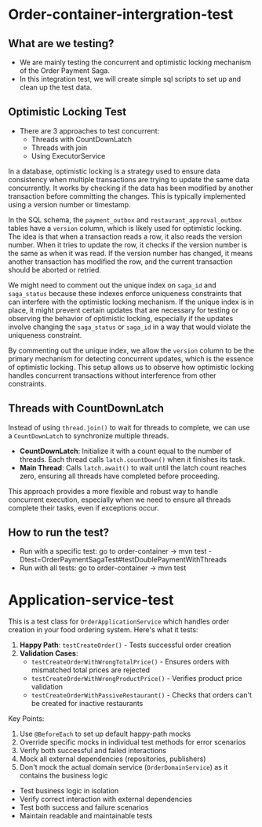 # Order-container-intergration-test
## What are we testing?
- We are mainly testing the concurrent and optimistic locking mechanism of the Order Payment Saga.
- In this integration test, we will create simple sql scripts to set up and clean up the test data.

## Optimistic Locking Test
- There are 3 approaches to test concurrent:
  - Threads with CountDownLatch
  - Threads with join
  - Using ExecutorService

In a database, optimistic locking is a strategy used to ensure data consistency when multiple transactions are trying to update the same data concurrently. It works by checking if the data has been modified by another transaction before committing the changes. This is typically implemented using a version number or timestamp.

In the SQL schema, the `payment_outbox` and `restaurant_approval_outbox` tables have a `version` column, which is likely used for optimistic locking. The idea is that when a transaction reads a row, it also reads the version number. When it tries to update the row, it checks if the version number is the same as when it was read. If the version number has changed, it means another transaction has modified the row, and the current transaction should be aborted or retried.

We might need to comment out the unique index on `saga_id` and `saga_status` because these indexes enforce uniqueness constraints that can interfere with the optimistic locking mechanism. If the unique index is in place, it might prevent certain updates that are necessary for testing or observing the behavior of optimistic locking, especially if the updates involve changing the `saga_status` or `saga_id` in a way that would violate the uniqueness constraint.

By commenting out the unique index, we allow the `version` column to be the primary mechanism for detecting concurrent updates, which is the essence of optimistic locking. This setup allows us to observe how optimistic locking handles concurrent transactions without interference from other constraints.

## Threads with CountDownLatch
Instead of using `thread.join()` to wait for threads to complete, we can use a `CountDownLatch` to synchronize multiple threads. 

- **CountDownLatch**: Initialize it with a count equal to the number of threads. Each thread calls `latch.countDown()` when it finishes its task.
- **Main Thread**: Calls `latch.await()` to wait until the latch count reaches zero, ensuring all threads have completed before proceeding.

This approach provides a more flexible and robust way to handle concurrent execution, especially when we need to ensure all threads complete their tasks, even if exceptions occur.

## How to run the test?
- Run with a specific test: go to order-container -> mvn test -Dtest=OrderPaymentSagaTest#testDoublePaymentWithThreads
- Run with all tests: go to order-container -> mvn test

# Application-service-test
This is a test class for `OrderApplicationService` which handles order creation in your food ordering system. Here's what it tests:

1. **Happy Path**: `testCreateOrder()` - Tests successful order creation
2. **Validation Cases**:
   - `testCreateOrderWithWrongTotalPrice()` - Ensures orders with mismatched total prices are rejected
   - `testCreateOrderWithWrongProductPrice()` - Verifies product price validation
   - `testCreateOrderWithPassiveRestaurant()` - Checks that orders can't be created for inactive restaurants

Key Points:
1. Use `@BeforeEach` to set up default happy-path mocks
2. Override specific mocks in individual test methods for error scenarios
3. Verify both successful and failed interactions
4. Mock all external dependencies (repositories, publishers)
5. Don't mock the actual domain service (`OrderDomainService`) as it contains the business logic 

- Test business logic in isolation
- Verify correct interaction with external dependencies
- Test both success and failure scenarios
- Maintain readable and maintainable tests